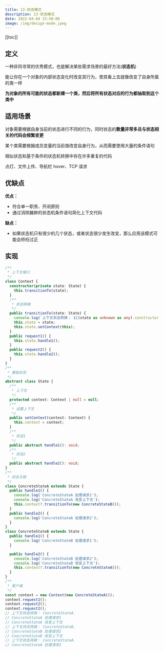 ```yaml
---
title: 13-状态模式
description: 13-状态模式
date: 2022-04-04 15:50:00
image: /img/design-mode.jpeg
---
```


[[toc]]

## 定义

一种非同寻常的优秀模式，也是解决某些需求场景的最好方法(**状态机**)

能让你在一个对象的内部状态变化时改变其行为，使其看上去就像改变了自身所属的类一样

<n-alert type="info">**为对象的所有可能的状态都新建一个类，然后将所有状态对应的行为都抽取到这个类中**</n-alert>

## 适用场景

对象需要根据自身当前的状态进行不同的行为，同时状态的**数量非常多且与状态相关的代码会频繁变更**

某个类需要根据成员变量的当前值改变自身行为，从而需要使用大量的条件语句

相似状态和基于条件的状态机转换中存在许多重复的代码

点灯、文件上传、导航栏 hover、TCP 请求

## 优缺点

**优点：**
- 符合单一职责、开闭原则
- 通过消除臃肿的状态机条件语句简化上下文代码

**缺点：**
- 如果状态机只有很少的几个状态，或者状态很少发生改变，那么应用该模式可能会矫枉过正

## 实现

```ts
/**
 * 上下文接口
 */
class Context {
  constructor(private state: State) {
    this.transitionTo(state);
  }
  /**
   * 状态转换
   */
  public transitionTo(state: State) {
    console.log(`上下文状态转换： ${(state as unknown as any).constructor.name}.`);
    this.state = state;
    this.state.setContext(this);
  }
  public request1() {
    this.state.handle1();
  }
  public request2() {
    this.state.handle2();
  }
}
/**
 * 基础状态
 */
abstract class State {
  /**
   * 上下文
   */
  protected context: Context | null = null;
  /**
   * 设置上下文
   */
  public setContext(context: Context) {
    this.context = context;
  }
  /**
   * 状态1
   */
  public abstract handle1(): void;
  /**
   * 状态2
   */
  public abstract handle2(): void;
}
/**
 * 状态关联
 */
class ConcreteStateA extends State {
  public handle1() {
    console.log('ConcreteStateA 处理请求1');
    console.log('ConcreteStateA 改变上下文');
    this.context?.transitionTo(new ConcreteStateB());
  }
  public handle2() {
    console.log('ConcreteStateA 处理请求2');
  }
}
class ConcreteStateB extends State {
  public handle1() {
    console.log('ConcreteStateB 处理请求1');
  }

  public handle2() {
    console.log('ConcreteStateB 处理请求2');
    console.log('ConcreteStateB 改变上下文');
    this.context?.transitionTo(new ConcreteStateA());
  }
}
/**
 * 客户端
 */
const context = new Context(new ConcreteStateA());
context.request1();
context.request2();
context.request2();
// 上下文状态转换： ConcreteStateA.
// ConcreteStateA 处理请求1
// ConcreteStateA 改变上下文
// 上下文状态转换： ConcreteStateB.
// ConcreteStateB 处理请求2
// ConcreteStateB 改变上下文
// 上下文状态转换： ConcreteStateA.
// ConcreteStateA 处理请求2
```